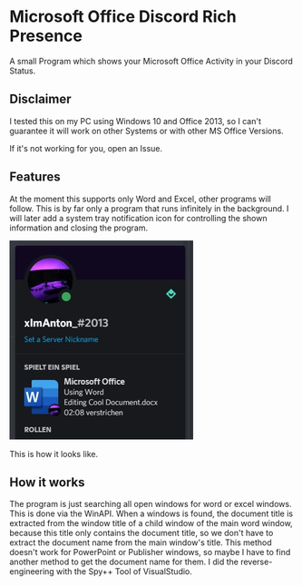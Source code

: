 ﻿# Microsoft Office Discord Rich Presence
A small Program which shows your Microsoft Office Activity in your Discord Status.

## Disclaimer
I tested this on my PC using Windows 10 and Office 2013, so I can't guarantee it will work on other Systems or with other MS Office Versions.

If it's not working for you, open an Issue.

## Features
At the moment this supports only Word and Excel, other programs will follow.
This is by far only a program that runs infinitely in the background.
I will later add a system tray notification icon for controlling the shown information and closing the program.

![Demo Image](demo.jpg)

This is how it looks like.

## How it works
The program is just searching all open windows for word or excel windows.
This is done via the WinAPI.
When a windows is found,
the document title is extracted from the window title of a child window of the main word window,
because this title only contains the document title, so we don't have to extract the document name from the main window's title.
This method doesn't work for PowerPoint or Publisher windows, so maybe I have to find another method to get the document name for them.
I did the reverse-engineering with the Spy++ Tool of VisualStudio.
